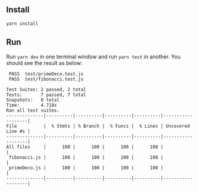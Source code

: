 ## Install

```bash
yarn install
```

## Run

Run `yarn dev` in one terminal window and run `yarn test` in another. You should see the result as below:

```
 PASS  test/primeDeco.test.js
 PASS  test/fibonacci.test.js

Test Suites: 2 passed, 2 total
Tests:       7 passed, 7 total
Snapshots:   0 total
Time:        4.718s
Ran all test suites.
--------------|----------|----------|----------|----------|-------------------|
File          |  % Stmts | % Branch |  % Funcs |  % Lines | Uncovered Line #s |
--------------|----------|----------|----------|----------|-------------------|
All files     |      100 |      100 |      100 |      100 |                   |
 fibonacci.js |      100 |      100 |      100 |      100 |                   |
 primeDeco.js |      100 |      100 |      100 |      100 |                   |
--------------|----------|----------|----------|----------|-------------------|
```
